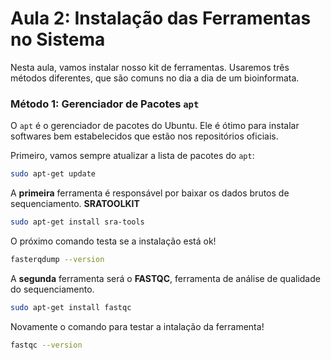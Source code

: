# Aula 2: Instalação das Ferramentas no Sistema

Nesta aula, vamos instalar nosso kit de ferramentas. 
Usaremos três métodos diferentes, que são comuns no dia a dia de um bioinformata.

### Método 1: Gerenciador de Pacotes `apt`

O `apt` é o gerenciador de pacotes do Ubuntu. Ele é ótimo para instalar softwares bem estabelecidos que estão nos repositórios oficiais.

Primeiro, vamos sempre atualizar a lista de pacotes do `apt`:
```bash
sudo apt-get update
```


A **primeira** ferramenta é responsável por baixar os dados brutos de sequenciamento. **SRATOOLKIT**
```bash
sudo apt-get install sra-tools
```


O próximo comando testa se a instalação está ok!
```bash
fasterqdump --version
```

A **segunda** ferramenta será o **FASTQC**, ferramenta de análise de qualidade do sequenciamento.
```bash
sudo apt-get install fastqc 
```

Novamente o comando para testar a intalação da ferramenta!
```bash
fastqc --version
```


